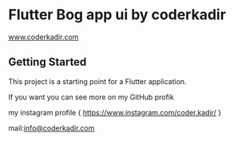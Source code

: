 # Flutter Bog app ui by coderkadir
www.coderkadir.com

## Getting Started

This project is a starting point for a Flutter application.

If you want you can see more on my GitHub profik

my instagram profile { https://www.instagram.com/coder.kadir/ }

mail:info@coderkadir.com
